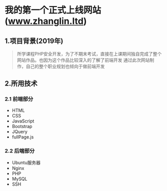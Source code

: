 # 我的第一个正式上线网站(www.zhanglin.ltd) 
## 1.项目背景(2019年)
> 所学课程PHP安全开发，为了不期末考试，直接在上课期间独自完成了整个网站作品。也因为这个作品比较深入的了解了前端开发
> 通过此次网站制作，自己的整个职业规划也倾向于做前端开发

## 2.所用技术
### 2.1 前端部分
 - HTML
 - CSS
 - JavaScript
 - Bootstrap
 - JQuery
 - fullPage.js
### 2.2 后端部分
 - Ubuntu服务器
 - Nginx
 - PHP
 - MySQL
 - SSH
